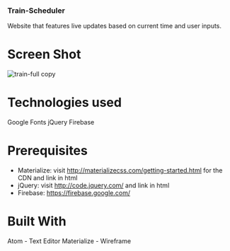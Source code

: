 
### Train-Scheduler
Website that features live updates based on current time and user inputs.

# Screen Shot
![train-full copy](https://user-images.githubusercontent.com/24446599/34190915-1ed0fd36-e509-11e7-82ff-6390b446898c.png)

# Technologies used
Google Fonts
jQuery
Firebase

# Prerequisites
- Materialize: visit http://materializecss.com/getting-started.html for the CDN and link in html
- jQuery: visit http://code.jquery.com/ and link in html
- Firebase: https://firebase.google.com/

# Built With
Atom - Text Editor
Materialize - Wireframe
